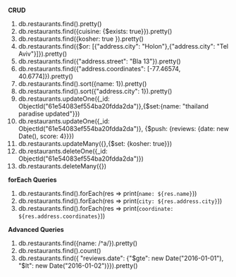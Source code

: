**CRUD**

1. db.restaurants.find().pretty()
2. db.restaurants.find({cuisine: {$exists: true}}).pretty()
3. db.restaurants.find({kosher: true }).pretty()
4. db.restaurants.find({$or: [{"address.city": "Holon"},{"address.city": "Tel Aviv"}]}).pretty()
5. db.restaurants.find({"address.street": "Bla 13"}).pretty()
6. db.restaurants.find({"address.coordinates": [-77.46574, 40.6774]}).pretty()
7. db.restaurants.find().sort({name: 1}).pretty()
8. db.restaurants.find().sort({"address.city": 1}).pretty()
9. db.restaurants.updateOne({\_id: ObjectId("61e54083ef554ba20fdda2da")},{$set:{name: "thailand paradise updated"}})
10. db.restaurants.updateOne({\_id: ObjectId("61e54083ef554ba20fdda2da")}, {$push: {reviews: {date: new Date(), score: 4}}})
11. db.restaurants.updateMany({},{$set: {kosher: true}})
12. db.restaurants.deleteOne({\_id: ObjectId("61e54083ef554ba20fdda2da")})
13. db.restaurants.deleteMany({})

**forEach Queries**

1. db.restaurants.find().forEach(res => print(`name: ${res.name}`))
2. db.restaurants.find().forEach(res => print(`city: ${res.address.city}`))
3. db.restaurants.find().forEach(res => print(`coordinate: ${res.address.coordinates}`))

**Advanced Queries**

1. db.restaurants.find({name: /^a/}).pretty()
2. db.restaurants.find().count()
3. db.restaurants.find({ "reviews.date": {"$gte": new Date("2016-01-01"), "$lt": new Date("2016-01-02")}}).pretty()

